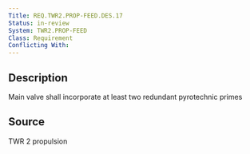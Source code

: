 ```yaml
---
Title: REQ.TWR2.PROP-FEED.DES.17
Status: in-review
System: TWR2.PROP-FEED
Class: Requirement
Conflicting With: 
---
```


## Description

Main valve shall incorporate at least two redundant pyrotechnic primes

## Source

TWR 2 propulsion

